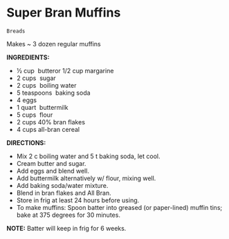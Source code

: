 # Super Bran Muffins

`Breads`

Makes ~ 3 dozen regular muffins

**INGREDIENTS:**

- 1⁄2 cup  butteror 1/2 cup margarine
- 2 cups  sugar
- 2 cups  boiling water
- 5 teaspoons  baking soda
- 4 eggs
- 1 quart  buttermilk
- 5 cups  flour
- 2 cups 40% bran flakes
- 4 cups all-bran cereal

**DIRECTIONS:**

- Mix 2 c boiling water and 5 t baking soda, let cool.
- Cream butter and sugar.
- Add eggs and blend well.
- Add buttermilk alternatively w/ flour, mixing well.
- Add baking soda/water mixture.
- Blend in bran flakes and All Bran.
- Store in frig at least 24 hours before using.
- To make muffins: Spoon batter into greased (or paper-lined) muffin tins; bake at 375 degrees for 30 minutes.

**NOTE:** Batter will keep in frig for 6 weeks.
